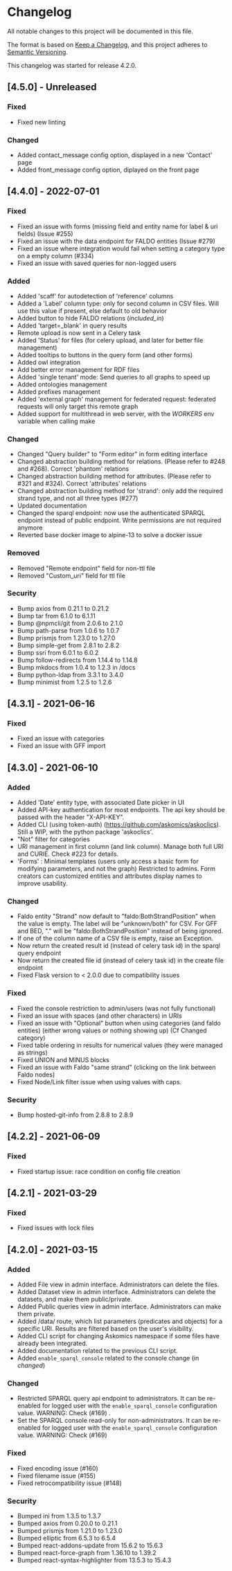 # Changelog

All notable changes to this project will be documented in this file.

The format is based on [Keep a Changelog](https://keepachangelog.com/en/1.0.0/),
and this project adheres to [Semantic Versioning](https://semver.org/spec/v2.0.0.html).

This changelog was started for release 4.2.0.

## [4.5.0] - Unreleased

### Fixed

- Fixed new linting

### Changed

- Added contact_message config option, displayed in a new 'Contact' page
- Added front_message config option, diplayed on the front page


## [4.4.0] - 2022-07-01

### Fixed

- Fixed an issue with forms (missing field and entity name for label & uri fields) (Issue #255)
- Fixed an issue with the data endpoint for FALDO entities (Issue #279)
- Fixed an issue where integration would fail when setting a category type on a empty column (#334)
- Fixed an issue with saved queries for non-logged users

### Added

- Added 'scaff' for autodetection of 'reference' columns
- Added a 'Label' column type: only for second column in CSV files. Will use this value if present, else default to old behavior
- Added button to hide FALDO relations (*included_in*)
- Added 'target=_blank' in query results
- Remote upload is now sent in a Celery task
- Added 'Status' for files (for celery upload, and later for better file management)
- Added tooltips to buttons in the query form (and other forms)
- Added owl integration
- Add better error management for RDF files
- Added 'single tenant' mode: Send queries to all graphs to speed up
- Added ontologies management
- Added prefixes management
- Added 'external graph' management for federated request: federated requests will only target this remote graph
- Added support for multithread in web server, with the *WORKERS* env variable when calling make

### Changed

- Changed "Query builder" to "Form editor" in form editing interface
- Changed abstraction building method for relations. (Please refer to #248 and #268). Correct 'phantom' relations
- Changed abstraction building method for attributes. (Please refer to #321 and #324). Correct 'attributes' relations
- Changed abstraction building method for 'strand': only add the required strand type, and not all three types (#277)
- Updated documentation
- Changed the sparql endpoint: now use the authenticated SPARQL endpoint instead of public endpoint. Write permissions are not required anymore
- Reverted base docker image to alpine-13 to solve a docker issue

### Removed

- Removed "Remote endpoint" field for non-ttl file
- Removed "Custom_uri" field for ttl file

### Security

- Bump axios from 0.21.1 to 0.21.2
- Bump tar from 6.1.0 to 6.1.11
- Bump @npmcli/git from 2.0.6 to 2.1.0
- Bump path-parse from 1.0.6 to 1.0.7
- Bump prismjs from 1.23.0 to 1.27.0
- Bump simple-get from 2.8.1 to 2.8.2
- Bump ssri from 6.0.1 to 6.0.2
- Bump follow-redirects from 1.14.4 to 1.14.8
- Bump mkdocs from 1.0.4 to 1.2.3 in /docs
- Bump python-ldap from 3.3.1 to 3.4.0
- Bump minimist from 1.2.5 to 1.2.6

## [4.3.1] - 2021-06-16

### Fixed

- Fixed an issue with categories
- Fixed an issue with GFF import

## [4.3.0] - 2021-06-10

### Added

- Added 'Date' entity type, with associated Date picker in UI
- Added API-key authentication for most endpoints. The api key should be passed with the header "X-API-KEY".
- Added CLI (using token-auth) (https://github.com/askomics/askoclics). Still a WIP, with the python package 'askoclics'.
- "Not" filter for categories
- URI management in first column (and link column). Manage both full URI and CURIE. Check #223 for details.
- 'Forms' : Minimal templates (users only access a basic form for modifying parameters, and not the graph) Restricted to admins. Form creators can customized entities and attributes display names to improve usability.

### Changed

- Faldo entity "Strand" now default to "faldo:BothStrandPosition" when the value is empty. The label will be "unknown/both" for CSV. For GFF and BED, "." will be "faldo:BothStrandPosition" instead of being ignored.
- If one of the column name of a CSV file is empty, raise an Exception.
- Now return the created result id (instead of celery task id) in the sparql query endpoint
- Now return the created file id (instead of celery task id) in the create file endpoint
- Fixed Flask version to < 2.0.0 due to compatibility issues

### Fixed

- Fixed the console restriction to admin/users (was not fully functional)
- Fixed an issue with spaces (and other characters) in URIs
- Fixed an issue with "Optional" button when using categories (and faldo entities) (either wrong values or nothing showing up) (Cf Changed category)
- Fixed table ordering in results for numerical values (they were managed as strings)
- Fixed UNION and MINUS blocks
- Fixed an issue with Faldo "same strand" (clicking on the link between Faldo nodes)
- Fixed Node/Link filter issue when using values with caps.

### Security

- Bump hosted-git-info from 2.8.8 to 2.8.9

## [4.2.2] - 2021-06-09

### Fixed

- Fixed startup issue: race condition on config file creation

## [4.2.1] - 2021-03-29

### Fixed

- Fixed issues with lock files

## [4.2.0] - 2021-03-15

### Added

- Added File view in admin interface. Administrators can delete the files.
- Added Dataset view in admin interface. Administrators can delete the datasets, and make them public/private.
- Added Public queries view in admin interface. Administrators can make them private.
- Added /data/<uri> route, which list parameters (predicates and objects) for a specific URI. Results are filtered based on the user's visibility.
- Added CLI script for changing Askomics namespace if some files have already been integrated.
- Added documentation related to the previous CLI script.
- Added `enable_sparql_console` related to the console change (in *changed*)

### Changed

- Restricted SPARQL query api endpoint to administrators. It can be re-enabled for logged user with the `enable_sparql_console` configuration value. WARNING: Check (#169) .
- Set the SPARQL console read-only for non-administrators. It can be re-enabled for logged user with the `enable_sparql_console` configuration value. WARNING: Check (#169)

### Fixed

- Fixed encoding issue (#160)
- Fixed filename issue (#155)
- Fixed retrocompatibility issue (#148)

### Security

- Bumped ini from 1.3.5 to 1.3.7
- Bumped axios from 0.20.0 to 0.21.1
- Bumped prismjs from 1.21.0 to 1.23.0
- Bumped elliptic from 6.5.3 to 6.5.4
- Bumped react-addons-update from 15.6.2 to 15.6.3
- Bumped react-force-graph from 1.36.10 to 1.39.2
- Bumped react-syntax-highlighter from 13.5.3 to 15.4.3
